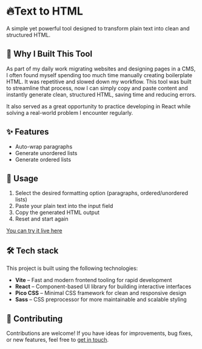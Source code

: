 # 🔥Text to HTML

A simple yet powerful tool designed to transform plain text into clean and structured HTML.

## 🧰 Why I Built This Tool

As part of my daily work migrating websites and designing pages in a CMS, I often found myself spending too much time manually creating boilerplate HTML. It was repetitive and slowed down my workflow. This tool was built to streamline that process, now I can simply copy and paste content and instantly generate clean, structured HTML, saving time and reducing errors.

It also served as a great opportunity to practice developing in React while solving a real-world problem I encounter regularly.

## ✨ Features

-  Auto-wrap paragraphs
-  Generate unordered lists
-  Generate ordered lists

## 🚀 Usage

1. Select the desired formatting option (paragraphs, ordered/unordered lists)
2. Paste your plain text into the input field
3. Copy the generated HTML output
4. Reset and start again

[You can try it live here](https://darryndotdev.github.io/text-to-html/)

## 🛠 Tech stack

This project is built using the following technologies:

- **Vite** – Fast and modern frontend tooling for rapid development  
- **React** – Component-based UI library for building interactive interfaces  
- **Pico CSS** – Minimal CSS framework for clean and responsive design  
- **Sass** – CSS preprocessor for more maintainable and scalable styling

## 🤝 Contributing

Contributions are welcome! If you have ideas for improvements, bug fixes, or new features, feel free to [get in touch](https://darryn.dev/contact).
